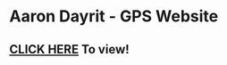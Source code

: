# Aaron Dayrit - GPS Website

## [CLICK HERE](https://aarondayrit.github.io/gps/index.html) To view!

